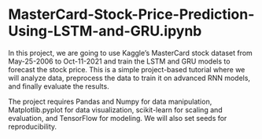 # MasterCard-Stock-Price-Prediction-Using-LSTM-and-GRU.ipynb

In this project, we are going to use Kaggle’s MasterCard stock dataset from 
May-25-2006 to Oct-11-2021 and train the LSTM and GRU models to forecast the stock price. 
This is a simple project-based tutorial where we will analyze data, preprocess the data to
train it on advanced RNN models, and finally evaluate the results.

The project requires Pandas and Numpy for data manipulation, 
Matplotlib.pyplot for data visualization, scikit-learn for scaling and evaluation,
and TensorFlow for modeling. We will also set seeds for reproducibility.
